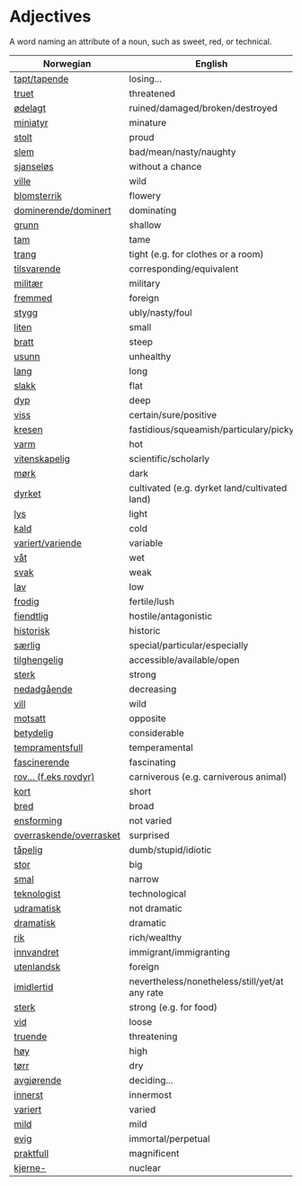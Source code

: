 # Adjectives

A word naming an attribute of a noun, such as sweet, red, or technical.

| Norwegian | English |
| --- | --- |
| [tapt/tapende](https://www.ordnett.no/search?language=no&phrase=tapt/tapende) | losing... |
| [truet](https://www.ordnett.no/search?language=no&phrase=truet) | threatened |
| [ødelagt](https://www.ordnett.no/search?language=no&phrase=ødelagt) | ruined/damaged/broken/destroyed |
| [miniatyr](https://www.ordnett.no/search?language=no&phrase=miniatyr) | minature |
| [stolt](https://www.ordnett.no/search?language=no&phrase=stolt) | proud |
| [slem](https://www.ordnett.no/search?language=no&phrase=slem) | bad/mean/nasty/naughty |
| [sjanseløs](https://www.ordnett.no/search?language=no&phrase=sjanseløs) | without a chance |
| [ville](https://www.ordnett.no/search?language=no&phrase=ville) | wild |
| [blomsterrik](https://www.ordnett.no/search?language=no&phrase=blomsterrik) | flowery |
| [dominerende/dominert](https://www.ordnett.no/search?language=no&phrase=dominerende/dominert) | dominating |
| [grunn](https://www.ordnett.no/search?language=no&phrase=grunn) | shallow |
| [tam](https://www.ordnett.no/search?language=no&phrase=tam) | tame |
| [trang](https://www.ordnett.no/search?language=no&phrase=trang) | tight (e.g. for clothes or a room) |
| [tilsvarende](https://www.ordnett.no/search?language=no&phrase=tilsvarende) | corresponding/equivalent |
| [militær](https://www.ordnett.no/search?language=no&phrase=militær) | military |
| [fremmed](https://www.ordnett.no/search?language=no&phrase=fremmed) | foreign |
| [stygg](https://www.ordnett.no/search?language=no&phrase=stygg) | ubly/nasty/foul |
| [liten](https://www.ordnett.no/search?language=no&phrase=liten) | small |
| [bratt](https://www.ordnett.no/search?language=no&phrase=bratt) | steep |
| [usunn](https://www.ordnett.no/search?language=no&phrase=usunn) | unhealthy |
| [lang](https://www.ordnett.no/search?language=no&phrase=lang) | long |
| [slakk](https://www.ordnett.no/search?language=no&phrase=slakk) | flat |
| [dyp](https://www.ordnett.no/search?language=no&phrase=dyp) | deep |
| [viss](https://www.ordnett.no/search?language=no&phrase=viss) | certain/sure/positive |
| [kresen](https://www.ordnett.no/search?language=no&phrase=kresen) | fastidious/squeamish/particulary/picky |
| [varm](https://www.ordnett.no/search?language=no&phrase=varm) | hot |
| [vitenskapelig](https://www.ordnett.no/search?language=no&phrase=vitenskapelig) | scientific/scholarly |
| [mørk](https://www.ordnett.no/search?language=no&phrase=mørk) | dark |
| [dyrket](https://www.ordnett.no/search?language=no&phrase=dyrket) | cultivated (e.g. dyrket land/cultivated land) |
| [lys](https://www.ordnett.no/search?language=no&phrase=lys) | light |
| [kald](https://www.ordnett.no/search?language=no&phrase=kald) | cold |
| [variert/variende](https://www.ordnett.no/search?language=no&phrase=variert/variende) | variable |
| [våt](https://www.ordnett.no/search?language=no&phrase=våt) | wet |
| [svak](https://www.ordnett.no/search?language=no&phrase=svak) | weak |
| [lav](https://www.ordnett.no/search?language=no&phrase=lav) | low |
| [frodig](https://www.ordnett.no/search?language=no&phrase=frodig) | fertile/lush |
| [fiendtlig](https://www.ordnett.no/search?language=no&phrase=fiendtlig) | hostile/antagonistic |
| [historisk](https://www.ordnett.no/search?language=no&phrase=historisk) | historic |
| [særlig](https://www.ordnett.no/search?language=no&phrase=særlig) | special/particular/especially |
| [tilghengelig](https://www.ordnett.no/search?language=no&phrase=tilghengelig) | accessible/available/open |
| [sterk](https://www.ordnett.no/search?language=no&phrase=sterk) | strong |
| [nedadgående](https://www.ordnett.no/search?language=no&phrase=nedadgående) | decreasing |
| [vill](https://www.ordnett.no/search?language=no&phrase=vill) | wild |
| [motsatt](https://www.ordnett.no/search?language=no&phrase=motsatt) | opposite |
| [betydelig](https://www.ordnett.no/search?language=no&phrase=betydelig) | considerable |
| [tempramentsfull](https://www.ordnett.no/search?language=no&phrase=tempramentsfull) | temperamental |
| [fascinerende](https://www.ordnett.no/search?language=no&phrase=fascinerende) | fascinating |
| [rov... (f.eks rovdyr)](https://www.ordnett.no/search?language=no&phrase=rov...%20(f.eks%20rovdyr)) | carniverous (e.g. carniverous animal) |
| [kort](https://www.ordnett.no/search?language=no&phrase=kort) | short |
| [bred](https://www.ordnett.no/search?language=no&phrase=bred) | broad |
| [ensforming](https://www.ordnett.no/search?language=no&phrase=ensforming) | not varied |
| [overraskende/overrasket](https://www.ordnett.no/search?language=no&phrase=overraskende/overrasket) | surprised |
| [tåpelig](https://www.ordnett.no/search?language=no&phrase=tåpelig) | dumb/stupid/idiotic |
| [stor](https://www.ordnett.no/search?language=no&phrase=stor) | big |
| [smal](https://www.ordnett.no/search?language=no&phrase=smal) | narrow |
| [teknologist](https://www.ordnett.no/search?language=no&phrase=teknologist) | technological |
| [udramatisk](https://www.ordnett.no/search?language=no&phrase=udramatisk) | not dramatic |
| [dramatisk](https://www.ordnett.no/search?language=no&phrase=dramatisk) | dramatic |
| [rik](https://www.ordnett.no/search?language=no&phrase=rik) | rich/wealthy |
| [innvandret](https://www.ordnett.no/search?language=no&phrase=innvandret) | immigrant/immigranting |
| [utenlandsk](https://www.ordnett.no/search?language=no&phrase=utenlandsk) | foreign |
| [imidlertid](https://www.ordnett.no/search?language=no&phrase=imidlertid) | nevertheless/nonetheless/still/yet/at any rate |
| [sterk](https://www.ordnett.no/search?language=no&phrase=sterk) | strong (e.g. for food) |
| [vid](https://www.ordnett.no/search?language=no&phrase=vid) | loose |
| [truende](https://www.ordnett.no/search?language=no&phrase=truende) | threatening |
| [høy](https://www.ordnett.no/search?language=no&phrase=høy) | high |
| [tørr](https://www.ordnett.no/search?language=no&phrase=tørr) | dry |
| [avgjørende](https://www.ordnett.no/search?language=no&phrase=avgjørende) | deciding... |
| [innerst](https://www.ordnett.no/search?language=no&phrase=innerst) | innermost |
| [variert](https://www.ordnett.no/search?language=no&phrase=variert) | varied |
| [mild](https://www.ordnett.no/search?language=no&phrase=mild) | mild |
| [evig](https://www.ordnett.no/search?language=no&phrase=evig) | immortal/perpetual |
| [praktfull](https://www.ordnett.no/search?language=no&phrase=praktfull) | magnificent |
| [kjerne-](https://www.ordnett.no/search?language=no&phrase=kjerne-) | nuclear |

